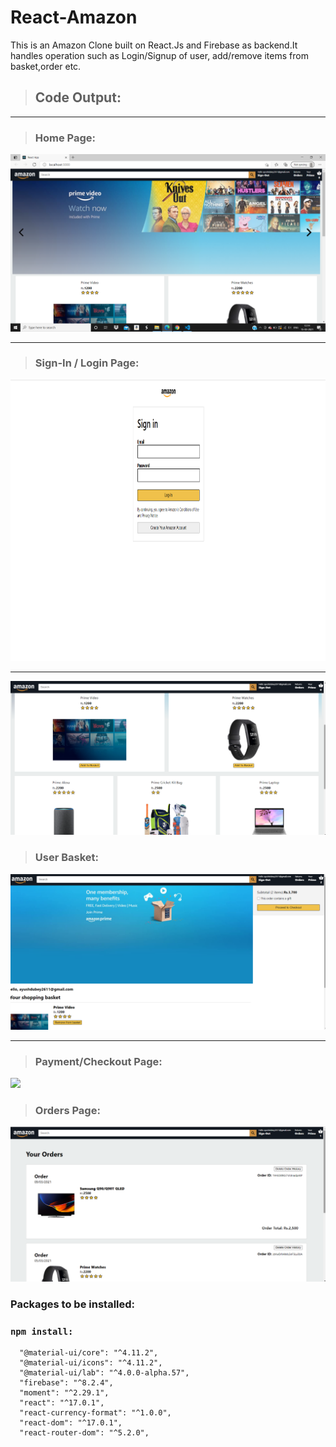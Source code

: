 # React-Amazon
This is an Amazon Clone built on React.Js and Firebase as backend.It handles operation such as Login/Signup of user, add/remove items from basket,order etc. 
> ## Code Output:
<hr/>

> ### Home Page:
<img src="/amazon-1.png"/>
<hr/>

> ### Sign-In / Login Page:
<img src="/amazon-2.png" height="450"/>

<hr/>
<img src="/amazon-3.png"/>

> ### User Basket:
<img src="/amazon-4.png"/>

<hr/>

> ### Payment/Checkout Page:
<img src="/amazon-5-edit.png"/>

> ### Orders Page:

<img src="/amazon-6.png"/>

### Packages to be installed:

### `npm install:`

      "@material-ui/core": "^4.11.2",
      "@material-ui/icons": "^4.11.2",
      "@material-ui/lab": "^4.0.0-alpha.57",
      "firebase": "^8.2.4",
      "moment": "^2.29.1",
      "react": "^17.0.1",
      "react-currency-format": "^1.0.0",
      "react-dom": "^17.0.1",
      "react-router-dom": "^5.2.0",
